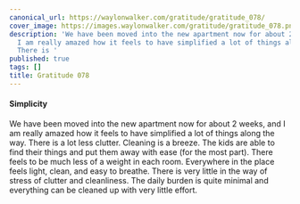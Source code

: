 ```yaml
---
canonical_url: https://waylonwalker.com/gratitude/gratitude_078/
cover_image: https://images.waylonwalker.com/gratitude/gratitude_078.png
description: 'We have been moved into the new apartment now for about 2 weeks, and
  I am really amazed how it feels to have simplified a lot of things along the way.
  There is '
published: true
tags: []
title: Gratitude 078
---
```


#### Simplicity

We have been moved into the new apartment now for about 2 weeks, and I am really amazed how it feels to have simplified a lot of things along the way. There is a lot less clutter.  Cleaning is a breeze.  The kids are able to find their things and put them away with ease (for the most part).  There feels to be much less of a weight in each room.  Everywhere in the place feels light, clean, and easy to breathe.  There is very little in the way of stress of clutter and cleanliness.  The daily burden is quite minimal and everything can be cleaned up with very little effort.